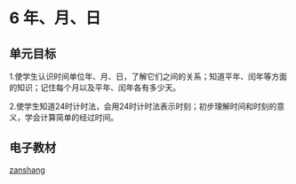 # 6 年、月、日

## 单元目标

1.使学生认识时间单位年、月、日，了解它们之间的关系；知道平年、闰年等方面的知识；记住每个月以及平年、闰年各有多少天。

2.使学生知道24时计时法，会用24时计时法表示时刻；初步理解时间和时刻的意义，学会计算简单的经过时间。

## 电子教材

<Ebook grade="xxsx3b" :pages="76" :paged="89" ></Ebook>

[zanshang](../res/zanshang.md ':include')